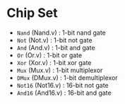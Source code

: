 # Chip Set

- `Nand` (Nand.v) : 1-bit nand gate
- `Not` (Not.v) : 1-bit not gate
- `And` (And.v) : 1-bit and gate
- `Or` (Or.v) : 1-bit or gate
- `Xor` (Xor.v) : 1-bit xor gate
- `Mux` (Mux.v) : 1-bit multiplexor
- `DMux` (DMux.v) : 1-bit demultiplexor
- `Not16` (Not16.v) : 16-bit not gate
- `And16` (And16.v) : 16-bit and gate